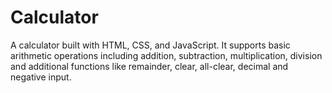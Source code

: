 # Calculator

A calculator built with HTML, CSS, and JavaScript. It supports basic arithmetic operations including addition, subtraction, multiplication, division and additional functions like remainder, clear, all-clear, decimal and negative input.
